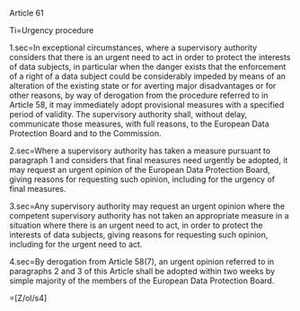 Article 61

Ti=Urgency procedure

1.sec=In exceptional circumstances, where a supervisory authority considers that there is an urgent need to act in order to protect the interests of data subjects, in particular when the danger exists that the enforcement of a right of a data subject could be considerably impeded by means of an alteration of the existing state or for averting major disadvantages or for other reasons, by way of derogation from the procedure referred to in Article 58, it may immediately adopt provisional measures with a specified period of validity. The supervisory authority shall, without delay, communicate those measures, with full reasons, to the European Data Protection Board and to the Commission.

2.sec=Where a supervisory authority has taken a measure pursuant to paragraph 1 and considers that final measures need urgently be adopted, it may request an urgent opinion of the European Data Protection Board, giving reasons for requesting such opinion, including for the urgency of final measures.

3.sec=Any supervisory authority may request an urgent opinion where the competent supervisory authority has not taken an appropriate measure in a situation where there is an urgent need to act, in order to protect the interests of data subjects, giving reasons for requesting such opinion, including for the urgent need to act.

4.sec=By derogation from Article 58(7), an urgent opinion referred to in paragraphs 2 and 3 of this Article shall be adopted within two weeks by simple majority of the members of the European Data Protection Board.

=[Z/ol/s4]
